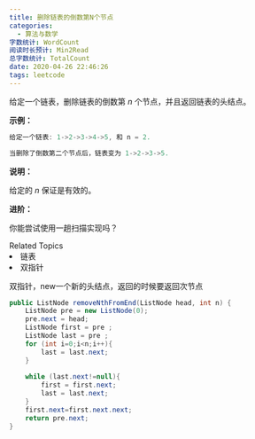 ```yaml
---
title: 删除链表的倒数第N个节点
categories:
  - 算法与数学
字数统计: WordCount
阅读时长预计: Min2Read
总字数统计: TotalCount
date: 2020-04-26 22:46:26
tags: leetcode
---
```

<p>给定一个链表，删除链表的倒数第&nbsp;<em>n&nbsp;</em>个节点，并且返回链表的头结点。</p>

<p><strong>示例：</strong></p>


```js
给定一个链表: 1->2->3->4->5, 和 n = 2.

当删除了倒数第二个节点后，链表变为 1->2->3->5.
````

<p><strong>说明：</strong></p>

<p>给定的 <em>n</em>&nbsp;保证是有效的。</p>

<p><strong>进阶：</strong></p>

<p>你能尝试使用一趟扫描实现吗？</p>
<div><div>Related Topics</div><div><li>链表</li><li>双指针</li></div></div>

<!--more-->
双指针，new一个新的头结点，返回的时候要返回次节点
```java
public ListNode removeNthFromEnd(ListNode head, int n) {
    ListNode pre = new ListNode(0);
    pre.next = head;
    ListNode first = pre ;
    ListNode last = pre ;
    for (int i=0;i<n;i++){
        last = last.next;
    }
    
    while (last.next!=null){
        first = first.next;
        last = last.next;
    }
    first.next=first.next.next;
    return pre.next;
}
```
